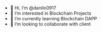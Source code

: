 - 👋 Hi, I’m @danilo0917
- 👀 I’m interested in Blockchain Projects
- 🌱 I’m currently learning Blockchain DAPP
- 💞️ I’m looking to collaborate with client

<!---
danilo0917/danilo0917 is a ✨ special ✨ repository because its `README.md` (this file) appears on your GitHub profile.
You can click the Preview link to take a look at your changes.
--->
